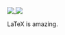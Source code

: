 <a href="https://github.com/EagleoutIce">
  <img align="top" src="https://github-readme-stats.vercel.app/api?username=EagleoutIce&theme=vue" />
</a>
<a href="https://github.com/EagleoutIce">
  <img align="top" src="https://github-readme-stats.vercel.app/api/top-langs/?username=EagleoutIce&hide=css&langs_count=7&theme=vue" />
</a>

LaTeX is amazing.
